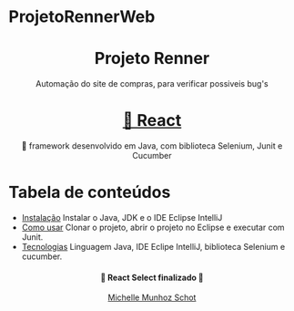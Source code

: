 # ProjetoRennerWeb
<h1 align="center">Projeto Renner</h1>

<p align="center">Automação do site de compras, para verificar possiveis bug's</p>

<h1 align="center">
    <a href="https://pt-br.reactjs.org/">🔗 React</a>
</h1>
<p align="center">🚀 framework desenvolvido em Java, com biblioteca Selenium, Junit e Cucumber</p>

Tabela de conteúdos
=================
<!--ts-->
   * [Instalação](#instalação)
   Instalar o Java, JDK e o IDE Eclipse IntelliJ
   * [Como usar](#como-usar)
   Clonar o projeto, abrir o projeto no Eclipse e executar com Junit.
   * [Tecnologias](#tecnologias)
   Linguagem Java, IDE Eclipe IntelliJ, biblioteca Selenium e cucumber.
<!--te-->

<h4 align="center"> 
	🚧  React Select finalizado  🚧
</h4>

<p align="center">
  <a href="#autor">Michelle Munhoz Schot</a>
</p>

